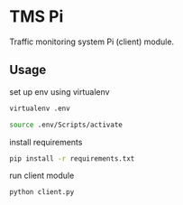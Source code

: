 # TMS Pi

Traffic monitoring system Pi (client) module.

## Usage

set up env using virtualenv

```bash
virtualenv .env

source .env/Scripts/activate
```

install requirements

```bash
pip install -r requirements.txt
```

run client module

```bash
python client.py
```
